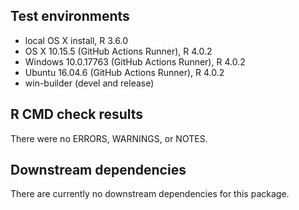 ## Test environments
- local OS X install, R 3.6.0
- OS X 10.15.5 (GitHub Actions Runner), R 4.0.2
- Windows 10.0.17763 (GitHub Actions Runner), R 4.0.2
- Ubuntu 16.04.6 (GitHub Actions Runner), R 4.0.2
- win-builder (devel and release)

## R CMD check results
There were no ERRORS, WARNINGS, or NOTES.

## Downstream dependencies
There are currently no downstream dependencies for this package.
